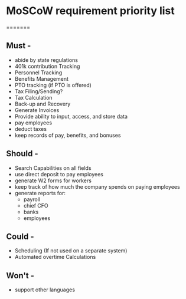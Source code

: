 # MoSCoW requirement priority list
=======
## Must - 
 * abide by state regulations
 * 401k contribution Tracking
 * Personnel Tracking
 * Benefits Management
 * PTO tracking (if PTO is offered)
 * Tax Filing/Sending?
 * Tax Calculation
 * Back-up and Recovery
 * Generate Invoices
 * Provide ability to input, access, and store data
 * pay employees
  * deduct taxes
 * keep records of pay, benefits, and bonuses
 
## Should - 
* Search Capabilities on all fields
* use direct deposit to pay employees
* generate W2 forms for workers
* keep track of how much the company spends on paying employees
* generate reports for:
  * payroll
  * chief CFO
  * banks
  * employees

## Could -
* Scheduling (If not used on a separate system)
* Automated overtime Calculations

## Won't - 
* support other languages


